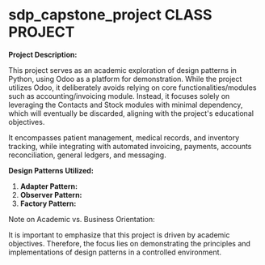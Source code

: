# sdp_capstone_project CLASS PROJECT

**Project Description:**

This project serves as an academic exploration of design patterns in Python, using Odoo as a platform for demonstration. While the project utilizes Odoo, it deliberately avoids relying on core functionalities/modules such as accounting/invoicing module. Instead, it focuses solely on leveraging the Contacts and Stock modules with minimal dependency, which will eventually be discarded, aligning with the project's educational objectives.

It encompasses patient management, medical records, and inventory tracking, while integrating with automated invoicing, payments, accounts reconciliation, general ledgers, and messaging.

**Design Patterns Utilized:**
1. **Adapter Pattern:** 
2. **Observer Pattern:** 
3. **Factory Pattern:** 

Note on Academic vs. Business Orientation:

It is important to emphasize that this project is driven by academic objectives. Therefore, the focus lies on demonstrating the principles and implementations of design patterns in a controlled environment.